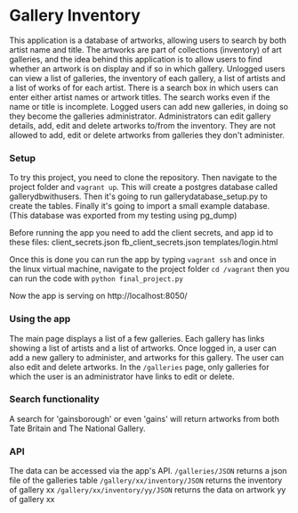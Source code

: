 # Gallery Inventory


This application is a database of artworks, allowing users to search by both artist name and title. The artworks are part of collections (inventory) of art galleries, and the idea behind
this application is to allow users to find whether an artwork is on display and if so in which gallery.
Unlogged users can view a list of galleries, the inventory of each gallery, a list of artists and a list of works of for each artist. There is a search box in which users can enter either
artist names or artwork titles. The search works even if the name or title is incomplete. Logged users can add new galleries, in doing so they become the galleries administrator.
Administrators can edit gallery details, add, edit and delete artworks to/from the inventory. They are not allowed to add, edit or delete artworks from galleries they don't administer.


### Setup

To try this project, you need to clone the repository. Then navigate to the project folder and `vagrant up`.
This will create a postgres database called gallerydbwithusers.
Then it's going to run gallerydatabase_setup.py to create the tables.
Finally it's going to import a small example database. (This database was exported from my testing using pg_dump)

Before running the app you need to add the client secrets, and app id to these files:
client_secrets.json
fb_client_secrets.json
templates/login.html

Once this is done you can run the app by typing `vagrant ssh` and once in the linux virtual machine, navigate to the project folder `cd /vagrant` 
then you can run the code with `python final_project.py`

Now the app is serving on http://localhost:8050/


### Using the app

The main page displays a list of a few galleries. Each gallery has links showing a list of artists and a list of artworks.
Once logged in, a user can add a new gallery to administer, and artworks for this gallery. The user can also edit and delete artworks.
In the `/galleries` page, only galleries for which the user is an administrator have links to edit or delete.


### Search functionality

A search for 'gainsborough' or even 'gains' will return artworks from both Tate Britain and
The National Gallery. 


### API 

The data can be accessed via the app's API.
`/galleries/JSON` returns a json file of the galleries table
`/gallery/xx/inventory/JSON` returns the inventory of gallery xx
`/gallery/xx/inventory/yy/JSON` returns the data on artwork yy of gallery xx


